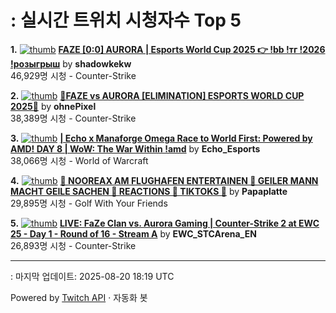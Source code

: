 # : 실시간 트위치 시청자수 Top 5

**1.** [![thumb](https://static-cdn.jtvnw.net/previews-ttv/live_user_shadowkekw-320x180.jpg)](https://twitch.tv/shadowkekw)
**[FAZE [0:0] AURORA | Esports World Cup 2025 👉 !bb !тг !2026 !розыгрыш](https://twitch.tv/shadowkekw)** by **shadowkekw**<br>46,929명 시청  - Counter-Strike

**2.** [![thumb](https://static-cdn.jtvnw.net/previews-ttv/live_user_ohnepixel-320x180.jpg)](https://twitch.tv/ohnePixel)
**[🔴FAZE vs AURORA [ELIMINATION] ESPORTS WORLD CUP 2025🔴](https://twitch.tv/ohnePixel)** by **ohnePixel**<br>38,389명 시청  - Counter-Strike

**3.** [![thumb](https://static-cdn.jtvnw.net/previews-ttv/live_user_echo_esports-320x180.jpg)](https://twitch.tv/Echo_Esports)
**[| Echo x Manaforge Omega Race to World First: Powered by AMD!  DAY 8 | WoW: The War Within !amd](https://twitch.tv/Echo_Esports)** by **Echo_Esports**<br>38,066명 시청  - World of Warcraft

**4.** [![thumb](https://static-cdn.jtvnw.net/previews-ttv/live_user_papaplatte-320x180.jpg)](https://twitch.tv/Papaplatte)
**[🗿 NOOREAX AM FLUGHAFEN ENTERTAINEN 🗿 GEILER MANN MACHT GEILE SACHEN 🗿 REACTIONS 🗿 TIKTOKS 🗿](https://twitch.tv/Papaplatte)** by **Papaplatte**<br>29,895명 시청  - Golf With Your Friends

**5.** [![thumb](https://static-cdn.jtvnw.net/previews-ttv/live_user_ewc_stcarena_en-320x180.jpg)](https://twitch.tv/EWC_STCArena_EN)
**[LIVE: FaZe Clan vs. Aurora Gaming | Counter-Strike 2 at EWC 25 - Day 1 - Round of 16 - Stream A](https://twitch.tv/EWC_STCArena_EN)** by **EWC_STCArena_EN**<br>26,893명 시청  - Counter-Strike


---
: 마지막 업데이트: 2025-08-20 18:19 UTC

Powered by [Twitch API](https://dev.twitch.tv/docs/api/reference) · 자동화 봇